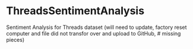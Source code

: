 # ThreadsSentimentAnalysis
Sentiment Analysis for Threads dataset 
(will need to update, factory reset computer and file did not transfor over and upload to GitHub, # missing pieces)
